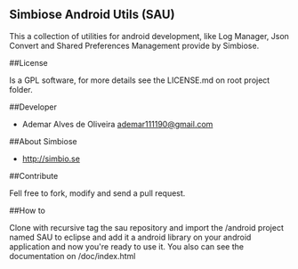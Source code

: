 Simbiose Android Utils (SAU)
----------------------------

This a collection of utilities for android development, like Log Manager, Json Convert and Shared Preferences Management provide by Simbiose.

##License

Is a GPL software, for more details see the LICENSE.md on root project folder.

##Developer

- Ademar Alves de Oliveira <ademar111190@gmail.com>

##About Simbiose

- <http://simbio.se>

##Contribute

Fell free to fork, modify and send a pull request.

##How to

Clone with recursive tag the sau repository and import the /android project named SAU to eclipse and add it a android library on your android application and now you're ready to use it.
You also can see the documentation on /doc/index.html
